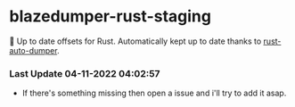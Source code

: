 # blazedumper-rust-staging

🚀 Up to date offsets for Rust. Automatically kept up to date thanks to [rust-auto-dumper](https://github.com/Akandesh/rust-auto-dumper).


### Last Update 04-11-2022 04:02:57
- If there's something missing then open a issue and i'll try to add it asap.